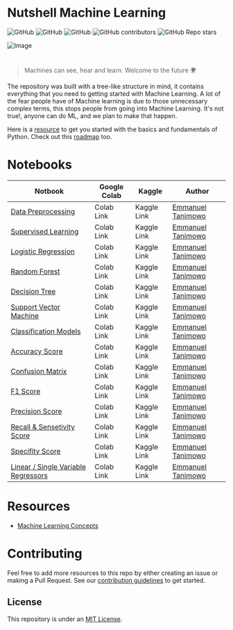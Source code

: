 # Nutshell Machine Learning

![GitHub](https://img.shields.io/github/license/EdemGold/Nutshell-Machine-Learning)
![GitHub](https://img.shields.io/badge/Contributions-welcome-green)
![GitHub](https://img.shields.io/badge/PRs-welcome-green)
![GitHub contributors](https://img.shields.io/github/contributors/EdemGold/Nutshell-Machine-Learning)
![GitHub Repo stars](https://img.shields.io/github/stars/EdemGold/Nutshell-Machine-Learning)

![Image](https://github.com/Mannuel25/Nutshell-Machine-Learning/blob/main/Images/Image_1.png)

#

> Machines can see, hear and learn. Welcome to the future 🌍

The repository was built with a tree-like structure in mind, it contains everything that you need to getting started with Machine Learning. A lot of the fear people have of Machine learning is due to those unnecessary complex terms, this stops people from going into Machine Learning. It's not true!, anyone can do ML, and we plan to make that happen.

Here is a [resource](https://github.com/Mannuel25/Nutshell-Machine-Learning/blob/main/Learn_Python.md) to get you started with the basics and fundamentals of Python. Check out this [roadmap](Roadmap/roadmap.md) too.

# Notebooks

| Notbook                                                                                                                                                                                                                                      | Google Colab | Kaggle      | Author                                             |
| -------------------------------------------------------------------------------------------------------------------------------------------------------------------------------------------------------------------------------------------- | ------------ | ----------- | -------------------------------------------------- |
| [Data Preprocessing](https://github.com/EdemGold/Nutshell-Machine-Learning/blob/main/Machine%20Learning%20Concepts/Data_Preparation/Data%20Pre-processing%20.ipynb)                                                                          | Colab Link   | Kaggle Link | [Emmanuel Tanimowo ](https://github.com/Mannuel25) |
| [Supervised Learning](https://github.com/EdemGold/Nutshell-Machine-Learning/blob/main/Machine%20Learning%20Concepts/Supervised_Learning/Classification/Building%20Claasification%20models/Naive%20Bayes%20.ipynb)                            | Colab Link   | Kaggle Link | [Emmanuel Tanimowo ](https://github.com/Mannuel25) |
| [Logistic Regression](https://github.com/EdemGold/Nutshell-Machine-Learning/blob/main/Machine%20Learning%20Concepts/Supervised_Learning/Classification/Building%20Claasification%20models/Logistic%20Regression.ipynb)                       | Colab Link   | Kaggle Link | [Emmanuel Tanimowo ](https://github.com/Mannuel25) |
| [Random Forest](https://github.com/EdemGold/Nutshell-Machine-Learning/blob/main/Machine%20Learning%20Concepts/Supervised_Learning/Classification/Building%20Claasification%20models/Random%20Forest.ipynb)                                   | Colab Link   | Kaggle Link | [Emmanuel Tanimowo ](https://github.com/Mannuel25) |
| [Decision Tree](https://github.com/EdemGold/Nutshell-Machine-Learning/blob/main/Machine%20Learning%20Concepts/Supervised_Learning/Classification/Building%20Claasification%20models/Decision%20Tree%20Clasifier.ipynb)                       | Colab Link   | Kaggle Link | [Emmanuel Tanimowo ](https://github.com/Mannuel25) |
| [Support Vector Machine](<https://github.com/EdemGold/Nutshell-Machine-Learning/blob/main/Machine%20Learning%20Concepts/Supervised_Learning/Classification/Building%20Claasification%20models/Support%20Vector%20Machines%20%20(SVM).ipynb>) | Colab Link   | Kaggle Link | [Emmanuel Tanimowo ](https://github.com/Mannuel25) |
| [Classification Models](https://github.com/EdemGold/Nutshell-Machine-Learning/blob/main/Machine%20Learning%20Concepts/Supervised_Learning/Classification/Classification%20model%20demo/Classification%20model%20example%20.ipynb)            | Colab Link   | Kaggle Link | [Emmanuel Tanimowo ](https://github.com/Mannuel25) |
| [Accuracy Score](https://github.com/EdemGold/Nutshell-Machine-Learning/blob/main/Machine%20Learning%20Concepts/Supervised_Learning/Classification/Classifier%20Performance%20Measures/Accuracy%20Score.ipynb)                                | Colab Link   | Kaggle Link | [Emmanuel Tanimowo ](https://github.com/Mannuel25) |
| [Confusion Matrix](https://github.com/EdemGold/Nutshell-Machine-Learning/blob/main/Machine%20Learning%20Concepts/Supervised_Learning/Classification/Classifier%20Performance%20Measures/Confusion%20Matrix.ipynb)                            | Colab Link   | Kaggle Link | [Emmanuel Tanimowo ](https://github.com/Mannuel25) |
| [F1 Score](https://github.com/EdemGold/Nutshell-Machine-Learning/blob/main/Machine%20Learning%20Concepts/Supervised_Learning/Classification/Classifier%20Performance%20Measures/F1%20Score.ipynb)                                            | Colab Link   | Kaggle Link | [Emmanuel Tanimowo ](https://github.com/Mannuel25) |
| [Precision Score](https://github.com/EdemGold/Nutshell-Machine-Learning/blob/main/Machine%20Learning%20Concepts/Supervised_Learning/Classification/Classifier%20Performance%20Measures/Precision%20Score.ipynb)                              | Colab Link   | Kaggle Link | [Emmanuel Tanimowo ](https://github.com/Mannuel25) |
| [Recall & Sensetivity Score](https://github.com/EdemGold/Nutshell-Machine-Learning/blob/main/Machine%20Learning%20Concepts/Supervised_Learning/Classification/Classifier%20Performance%20Measures/Recall%20%26%20Sensitivity%20Score.ipynb)  | Colab Link   | Kaggle Link | [Emmanuel Tanimowo ](https://github.com/Mannuel25) |
| [Specifity Score](https://github.com/EdemGold/Nutshell-Machine-Learning/blob/main/Machine%20Learning%20Concepts/Supervised_Learning/Classification/Classifier%20Performance%20Measures/Specifity%20score.ipynb)                              | Colab Link   | Kaggle Link | [Emmanuel Tanimowo ](https://github.com/Mannuel25) |
| [Linear / Single Variable Regressors](https://github.com/EdemGold/Nutshell-Machine-Learning/blob/main/Machine%20Learning%20Concepts/Supervised_Learning/Regression/Linear%20Regressor%20or%20Single%20Variable%20regressor.ipynb)            | Colab Link   | Kaggle Link | [Emmanuel Tanimowo ](https://github.com/Mannuel25) |

# Resources

- [Machine Learning Concepts](https://github.com/EdemGold/Nutshell-Machine-Learning/tree/main/Machine%20Learning%20Concepts)

# Contributing

Feel free to add more resources to this repo by either creating an issue or making a Pull Request. See our [contribution guidelines](CONTRIBUTING.md) to get started.

## License

This repository is under an [MIT License](https://choosealicense.com/licenses/mit/).
